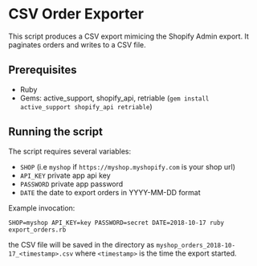 # CSV Order Exporter
This script produces a CSV export mimicing the Shopify Admin export. It paginates orders and writes to a CSV file.

## Prerequisites
* Ruby
* Gems: active_support, shopify_api, retriable (`gem install active_support shopify_api retriable`)

## Running the script

The script requires several variables:
* `SHOP` (i.e `myshop` if `https://myshop.myshopify.com` is your shop url)
* `API_KEY` private app api key
* `PASSWORD` private app password
* `DATE` the date to export orders in YYYY-MM-DD format

Example invocation:

`SHOP=myshop API_KEY=key PASSWORD=secret DATE=2018-10-17 ruby export_orders.rb`

the CSV file will be saved in the directory as `myshop_orders_2018-10-17_<timestamp>.csv` where `<timestamp>` is the time the export started.
